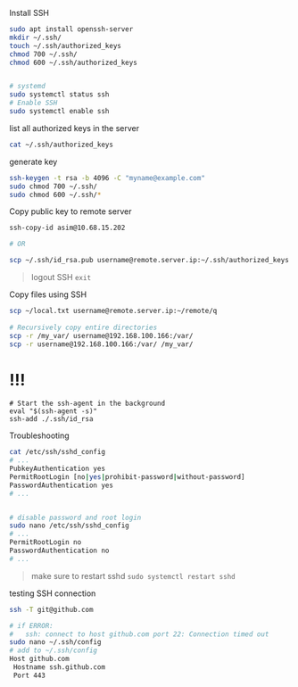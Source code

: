 Install SSH
```bash
sudo apt install openssh-server
mkdir ~/.ssh/
touch ~/.ssh/authorized_keys
chmod 700 ~/.ssh/
chmod 600 ~/.ssh/authorized_keys


# systemd
sudo systemctl status ssh
# Enable SSH
sudo systemctl enable ssh
```


list all authorized keys in the server
```bash
cat ~/.ssh/authorized_keys 
```



generate key
```bash
ssh-keygen -t rsa -b 4096 -C "myname@example.com"
sudo chmod 700 ~/.ssh/
sudo chmod 600 ~/.ssh/*
```




Copy public key to remote server
```  bash
ssh-copy-id asim@10.68.15.202

# OR 

scp ~/.ssh/id_rsa.pub username@remote.server.ip:~/.ssh/authorized_keys
```
> logout SSH `exit`




Copy files using SSH
```bash
scp ~/local.txt username@remote.server.ip:~/remote/q
 
# Recursively copy entire directories
scp -r /my_var/ username@192.168.100.166:/var/
scp -r username@192.168.100.166:/var/ /my_var/
```


# !!!
```
# Start the ssh-agent in the background
eval "$(ssh-agent -s)"
ssh-add ./.ssh/id_rsa
```



Troubleshooting
```bash
cat /etc/ssh/sshd_config
# ...
PubkeyAuthentication yes
PermitRootLogin [no|yes|prohibit-password|without-password]
PasswordAuthentication yes 
# ...


# disable password and root login
sudo nano /etc/ssh/sshd_config 
# ...
PermitRootLogin no
PasswordAuthentication no 
# ...
```
> make sure to restart sshd `sudo systemctl restart sshd`



testing SSH connection
```bash
ssh -T git@github.com

# if ERROR: 
#   ssh: connect to host github.com port 22: Connection timed out
sudo nano ~/.ssh/config
# add to ~/.ssh/config
Host github.com
 Hostname ssh.github.com
 Port 443
```
